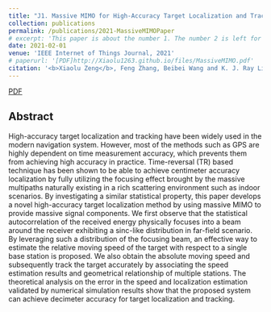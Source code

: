 ```yaml
---
title: "J1. Massive MIMO for High-Accuracy Target Localization and Tracking"
collection: publications
permalink: /publications/2021-MassiveMIMOPaper
# excerpt: 'This paper is about the number 1. The number 2 is left for future work.'
date: 2021-02-01
venue: 'IEEE Internet of Things Journal, 2021'
# paperurl: '[PDF]http://Xiaolu1263.github.io/files/MassiveMIMO.pdf'
citation: '<b>Xiaolu Zeng</b>, Feng Zhang, Beibei Wang and K. J. Ray Liu, <i>IEEE Internet of Things Journal<i>.  <b>2021</b>.'
---
```


[PDF](http://Xiaolu1263.github.io/files/MassiveMIMO.pdf)

## Abstract
High-accuracy target localization and tracking have been widely used in the modern navigation system. However, most of the methods such as GPS are highly dependent on
time measurement accuracy, which prevents them from achieving high accuracy in practice. Time-reversal (TR) based technique has been shown to be able to achieve centimeter accuracy localization by fully utilizing the focusing effect brought by the massive multipaths naturally existing in a rich scattering environment such as indoor scenarios. By investigating a similar statistical property, this paper develops a novel high-accuracy target localization method by using massive MIMO to provide massive signal components. We first observe that the statistical autocorrelation of the received energy physically focuses into a beam around the receiver exhibiting a sinc-like distribution in far-field scenario. By leveraging such a distribution of the focusing beam, an effective way to estimate the relative moving speed of the target with respect to a single base station is proposed. We also obtain the absolute moving speed and subsequently track the target accurately by associating the speed estimation results and geometrical relationship of multiple stations. The theoretical analysis on the error in the speed and localization estimation validated by numerical simulation results show that the proposed system can achieve decimeter accuracy for target localization and tracking.

